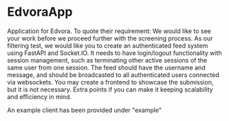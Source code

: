 # EdvoraApp

Application for Edvora. To quote their requirement:
We would like to see your work before we proceed further with the screening process. As our filtering test, we would like you to create an authenticated feed system using FastAPI and Socket.IO. It needs to have login/logout functionality with session management, such as terminating other active sessions of the same user from one session. The feed should have the username and message, and should be broadcasted to all authenticated users connected via websockets. You may create a frontend to showcase the submission, but it is not necessary. Extra points if you can make it keeping scalability and efficiency in mind.

An example client has been provided under "example"
